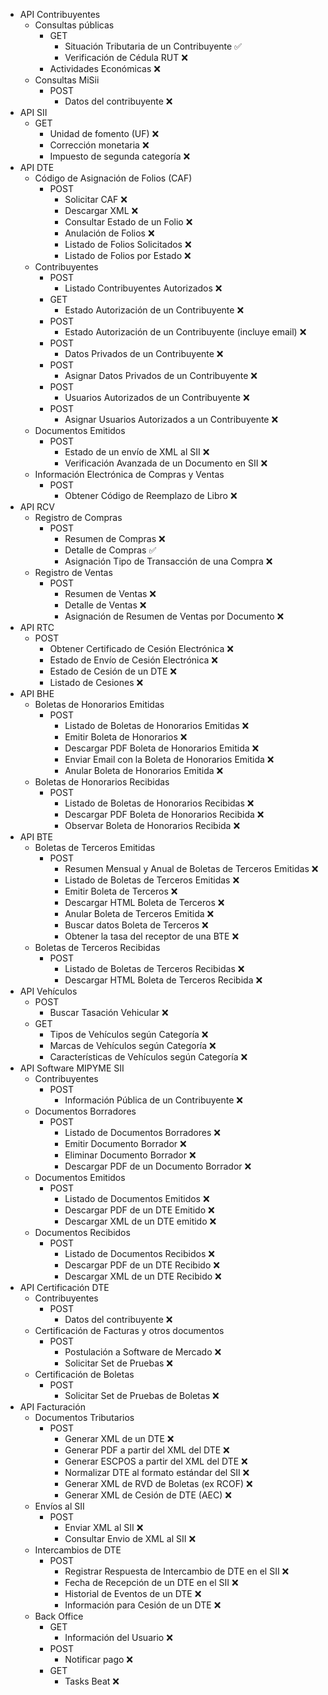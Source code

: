 - API Contribuyentes
	- Consultas públicas
		- GET
			- Situación Tributaria de un Contribuyente ✅
			- Verificación de Cédula RUT ❌
		- Actividades Económicas ❌
	- Consultas MiSii
		- POST
			- Datos del contribuyente ❌
- API SII
	- GET
		- Unidad de fomento (UF) ❌
		- Corrección monetaria ❌
		- Impuesto de segunda categoría ❌
- API DTE
	- Código de Asignación de Folios (CAF)
		- POST
			- Solicitar CAF ❌
			- Descargar XML ❌
			- Consultar Estado de un Folio ❌
			- Anulación de Folios ❌
			- Listado de Folios Solicitados ❌
			- Listado de Folios por Estado ❌
	- Contribuyentes
		- POST
			- Listado Contribuyentes Autorizados ❌
		- GET
			- Estado Autorización de un Contribuyente ❌
		- POST
			- Estado Autorización de un Contribuyente (incluye email) ❌
		- POST
			- Datos Privados de un Contribuyente ❌
		- POST
			- Asignar Datos Privados de un Contribuyente ❌
		- POST
			- Usuarios Autorizados de un Contribuyente ❌
		- POST
			- Asignar Usuarios Autorizados a un Contribuyente ❌
	- Documentos Emitidos
		- POST
			- Estado de un envío de XML al SII ❌
			- Verificación Avanzada de un Documento en SII ❌
	- Información Electrónica de Compras y Ventas
		- POST
			- Obtener Código de Reemplazo de Libro ❌
- API RCV
	- Registro de Compras
		- POST
			- Resumen de Compras ❌
			- Detalle de Compras ✅
			- Asignación Tipo de Transacción de una Compra ❌
	- Registro de Ventas
		- POST
			- Resumen de Ventas ❌
			- Detalle de Ventas ❌
			- Asignación de Resumen de Ventas por Documento ❌
- API RTC
	- POST
		- Obtener Certificado de Cesión Electrónica ❌
		- Estado de Envío de Cesión Electrónica ❌
		- Estado de Cesión de un DTE ❌
		- Listado de Cesiones ❌
- API BHE
	- Boletas de Honorarios Emitidas
		- POST
			- Listado de Boletas de Honorarios Emitidas ❌
			- Emitir Boleta de Honorarios ❌
			- Descargar PDF Boleta de Honorarios Emitida ❌
			- Enviar Email con la Boleta de Honorarios Emitida ❌
			- Anular Boleta de Honorarios Emitida ❌
	- Boletas de Honorarios Recibidas
		- POST
			- Listado de Boletas de Honorarios Recibidas ❌
			- Descargar PDF Boleta de Honorarios Recibida ❌
			- Observar Boleta de Honorarios Recibida ❌
- API BTE
	- Boletas de Terceros Emitidas
		- POST
			- Resumen Mensual y Anual de Boletas de Terceros Emitidas ❌
			- Listado de Boletas de Terceros Emitidas ❌
			- Emitir Boleta de Terceros ❌
			- Descargar HTML Boleta de Terceros ❌
			- Anular Boleta de Terceros Emitida ❌
			- Buscar datos Boleta de Terceros ❌
			- Obtener la tasa del receptor de una BTE ❌
	- Boletas de Terceros Recibidas
		- POST
			- Listado de Boletas de Terceros Recibidas ❌
			- Descargar HTML Boleta de Terceros Recibida ❌
- API Vehículos
	- POST
		- Buscar Tasación Vehicular ❌
	- GET
		- Tipos de Vehículos según Categoría ❌
		- Marcas de Vehículos según Categoría ❌
		- Características de Vehículos según Categoría ❌
- API Software MIPYME SII
	- Contribuyentes
		- POST
			- Información Pública de un Contribuyente ❌
	- Documentos Borradores
		- POST
			- Listado de Documentos Borradores ❌
			- Emitir Documento Borrador ❌
			- Eliminar Documento Borrador ❌
			- Descargar PDF de un Documento Borrador ❌
	- Documentos Emitidos
		- POST
			- Listado de Documentos Emitidos ❌
			- Descargar PDF de un DTE Emitido ❌
			- Descargar XML de un DTE emitido ❌
	- Documentos Recibidos
		- POST
			- Listado de Documentos Recibidos ❌
			- Descargar PDF de un DTE Recibido ❌
			- Descargar XML de un DTE Recibido ❌
- API Certificación DTE
	- Contribuyentes
		- POST
			- Datos del contribuyente ❌
	- Certificación de Facturas y otros documentos
		- POST
			- Postulación a Software de Mercado ❌
			- Solicitar Set de Pruebas ❌
	- Certificación de Boletas
		- POST
			- Solicitar Set de Pruebas de Boletas ❌
- API Facturación
	- Documentos Tributarios
		- POST
			- Generar XML de un DTE ❌
			- Generar PDF a partir del XML del DTE ❌
			- Generar ESCPOS a partir del XML del DTE ❌
			- Normalizar DTE al formato estándar del SII ❌
			- Generar XML de RVD de Boletas (ex RCOF) ❌
			- Generar XML de Cesión de DTE (AEC) ❌
	- Envíos al SII
		- POST
			- Enviar XML al SII ❌
			- Consultar Envio de XML al SII ❌
	- Intercambios de DTE
		- POST
			- Registrar Respuesta de Intercambio de DTE en el SII ❌
			- Fecha de Recepción de un DTE en el SII ❌
			- Historial de Eventos de un DTE ❌
			- Información para Cesión de un DTE ❌
	- Back Office
		- GET
			- Información del Usuario ❌
		- POST
			- Notificar pago ❌
		- GET
			- Tasks Beat ❌
